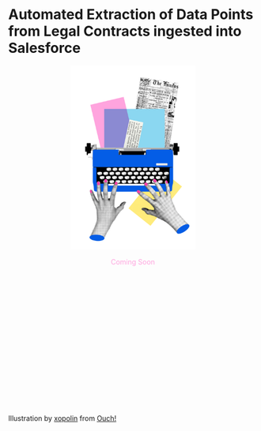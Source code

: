 <style>
    .custom-font {
        /* font-family: Georgia, serif; */
        color: #ffa4de;
    }
</style>

# Automated Extraction of Data Points from Legal Contracts ingested into Salesforce

<div style="text-align: center;">
  <img src="..\images\print-hands-typing-on-vintage-typewriter-3.png" alt="Emma" style="width: 50%; max-width: 50%;" />
  <p class=custom-font> Coming Soon</p>
</div>

<!-- <p class=custom-font> COMING SOON</p> -->

<!-- ## Product Overview

## Challenge

## Initial Solution

### Issues

## Improved Solution

### New Solution

### Approach

## Addressing Key Issues

### Explainability

### Cost

### Accuracy

## Solution diagram -->


<div style="margin: 300px 0;">
  <!-- Additional content with spacing -->
</div>

Illustration by <a href="https://icons8.com/illustrations/author/RogqKjMRAQ79">xopolin</a> from <a href="https://icons8.com/illustrations">Ouch!</a>